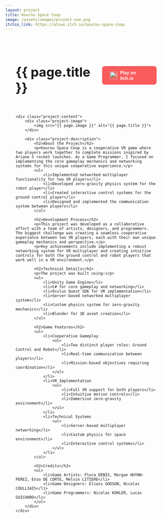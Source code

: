 ```yaml
---
layout: project
title: Kourou Space Coop
image: /assets/images/project-one.png
itchio_link: https://atsue.itch.io/kourou-space-coop
---
```


<div class="project-container">
    <div class="project-header">
        <h1>{{ page.title }}</h1>
        <a href="{{ page.itchio_link }}" class="itchio-button" target="_blank">
            <img src="https://static.itch.io/images/badge-color.svg" alt="itch.io">
            Play on itch.io
        </a>
    </div>

    <div class="project-content">
        <div class="project-image">
            <img src="{{ page.image }}" alt="{{ page.title }}">
        </div>

        <div class="project-description">
            <h2>About the Project</h2>
            <p>Kourou Space Coop is a cooperative VR game where two players work together to complete missions inspired by Ariane 5 rocket launches. As a Game Programmer, I focused on implementing the core gameplay mechanics and networking systems for this unique cooperative experience.</p>
            <ul>
                <li>Implemented networked multiplayer functionality for two VR players</li>
                <li>Developed zero-gravity physics system for the robot player</li>
                <li>Created interactive control systems for the ground control player</li>
                <li>Designed and implemented the communication system between players</li>
            </ul>

            <h2>Development Process</h2>
            <p>This project was developed as a collaborative effort with a team of artists, designers, and programmers. The biggest challenge was creating a seamless cooperative experience between two VR players, each with their own unique gameplay mechanics and perspective.</p>
            <p>Key achievements include implementing a robust networking system for VR multiplayer and creating intuitive controls for both the ground control and robot players that work well in a VR environment.</p>

            <h2>Technical Details</h2>
            <p>The project was built using:</p>
            <ul>
                <li>Unity Game Engine</li>
                <li>C# for core gameplay and networking</li>
                <li>Oculus Quest SDK for VR implementation</li>
                <li>Server-based networked multiplayer system</li>
                <li>Custom physics system for zero-gravity mechanics</li>
                <li>Blender for 3D asset creation</li>
            </ul>

            <h2>Game Features</h2>
            <ul>
                <li>Cooperative Gameplay
                    <ul>
                        <li>Two distinct player roles: Ground Control and Robot</li>
                        <li>Real-time communication between players</li>
                        <li>Mission-based objectives requiring coordination</li>
                    </ul>
                </li>
                <li>VR Implementation
                    <ul>
                        <li>Full VR support for both players</li>
                        <li>Intuitive motion controls</li>
                        <li>Immersive zero-gravity environment</li>
                    </ul>
                </li>
                <li>Technical Systems
                    <ul>
                        <li>Server-based multiplayer networking</li>
                        <li>Custom physics for space environment</li>
                        <li>Interactive control systems</li>
                    </ul>
                </li>
            </ul>

            <h2>Credits</h2>
            <ul>
                <li>Game Artists: Flora DENIS, Morgan HUYNH-PEREZ, Enzo DE CORTE, Melvin LITIERE</li>
                <li>Game Designers: Eliass GODSON, Nicolas COULLIAIS</li>
                <li>Game Programmers: Nicolas KOHLER, Lucas GUICHARD</li>
            </ul>
        </div>
    </div>
</div>

<style>
    .project-container {
        max-width: 1200px;
        margin: 0 auto;
        padding: 2rem;
    }

    .project-header {
        display: flex;
        justify-content: space-between;
        align-items: center;
        margin-bottom: 2rem;
    }

    .project-header h1 {
        font-size: 2.5rem;
        color: var(--text-color);
    }

    .itchio-button {
        display: flex;
        align-items: center;
        gap: 0.5rem;
        background: #fa5c5c;
        color: white;
        padding: 0.75rem 1.5rem;
        border-radius: 0.5rem;
        text-decoration: none;
        font-weight: 600;
        transition: transform 0.2s;
    }

    .itchio-button:hover {
        transform: translateY(-2px);
    }

    .itchio-button img {
        height: 24px;
        width: auto;
    }

    .project-content {
        display: grid;
        grid-template-columns: 1fr 1fr;
        gap: 2rem;
    }

    .project-image {
        width: 100%;
    }

    .project-image img {
        width: 100%;
        height: auto;
        border-radius: 1rem;
        box-shadow: 0 4px 6px var(--shadow-color);
    }

    .project-description {
        line-height: 1.6;
    }

    .project-description h2 {
        margin: 1.5rem 0 1rem;
        color: var(--text-color);
    }

    .project-description p {
        color: var(--text-secondary);
    }

    .project-description ul {
        margin: 1rem 0;
        padding-left: 1.5rem;
        color: var(--text-secondary);
    }

    .project-description li {
        margin-bottom: 0.5rem;
    }

    .project-description ul ul {
        margin: 0.5rem 0;
    }

    @media (max-width: 768px) {
        .project-content {
            grid-template-columns: 1fr;
        }

        .project-header {
            flex-direction: column;
            gap: 1rem;
            text-align: center;
        }
    }
</style> 